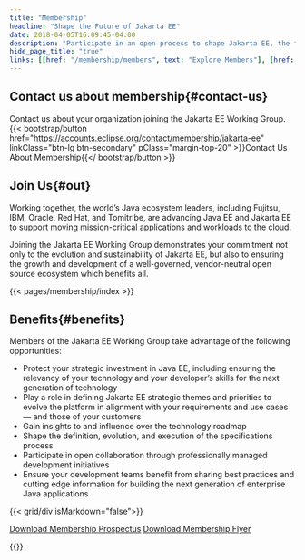 ```yaml
---
title: "Membership"
headline: "Shape the Future of Jakarta EE"
date: 2018-04-05T16:09:45-04:00
description: "Participate in an open process to shape Jakarta EE, the future of Cloud Native Java."
hide_page_title: "true"
links: [[href: "/membership/members", text: "Explore Members"], [href: "#benefits", text: "Membership Benefits"], [href: "https://accounts.eclipse.org/contact/membership/jakarta-ee", text: "Join Jakarta EE"]]
---
```

## Contact us about membership{#contact-us}
Contact us about your organization joining the Jakarta EE Working Group.
{{< bootstrap/button href="https://accounts.eclipse.org/contact/membership/jakarta-ee" linkClass="btn-lg btn-secondary" pClass="margin-top-20" >}}Contact Us About Membership{{</ bootstrap/button >}}

## Join Us{#out}  

Working together, the world’s Java ecosystem leaders, including Fujitsu, IBM, Oracle, Red Hat, and Tomitribe, are advancing Java EE and Jakarta EE to support moving mission-critical applications and workloads to the cloud.  

Joining the Jakarta EE Working Group demonstrates your commitment not only to the evolution and sustainability of Jakarta EE, but also to ensuring the growth and development of a well-governed, vendor-neutral open source ecosystem which benefits all.  

{{< pages/membership/index >}}

## Benefits{#benefits}

Members of the Jakarta EE Working Group take advantage of the following opportunities:  

- Protect your strategic investment in Java EE, including ensuring the relevancy of your technology and your developer’s skills for the next generation of technology
- Play a role in defining Jakarta EE strategic themes and priorities to evolve the platform in alignment with your requirements and use cases — and those of your customers
- Gain insights to and influence over the technology roadmap
- Shape the definition, evolution, and execution of the specifications process
- Participate in open collaboration through professionally managed development initiatives
- Ensure your development teams benefit from sharing best practices and cutting edge information for building the next generation of enterprise Java applications  


{{< grid/div isMarkdown="false">}}
<p class="margin-top-20">
  <a class="btn btn-lg btn-secondary margin-bottom-5" href="/documents/membership/jakarta-ee-membership-prospectus.pdf">Download Membership Prospectus</a>
  <a class="btn btn-lg btn-secondary margin-bottom-5" href="/documents/membership/jakarta-ee-membership-flyer.pdf">Download Membership Flyer</a>
</p>
{{</ grid/div >}}